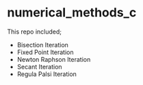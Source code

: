 # numerical_methods_c

This repo included;

* Bisection Iteration
* Fixed Point Iteration
* Newton Raphson Iteration
* Secant Iteration
* Regula Palsi Iteration
